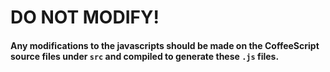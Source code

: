 # DO NOT MODIFY!
#### Any modifications to the javascripts should be made on the CoffeeScript source files under `src` and compiled to generate these `.js` files.

